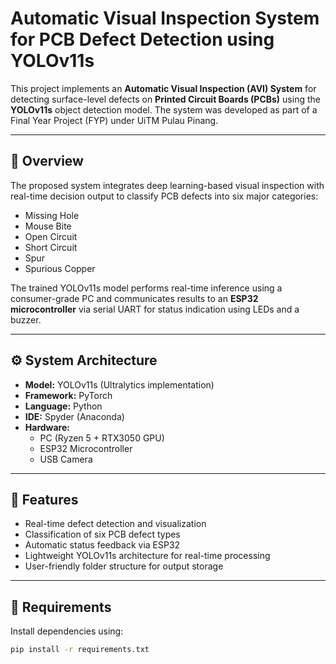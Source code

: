 # Automatic Visual Inspection System for PCB Defect Detection using YOLOv11s

This project implements an **Automatic Visual Inspection (AVI) System** for detecting surface-level defects on **Printed Circuit Boards (PCBs)** using the **YOLOv11s** object detection model. The system was developed as part of a Final Year Project (FYP) under UiTM Pulau Pinang.

---

## 📌 Overview
The proposed system integrates deep learning-based visual inspection with real-time decision output to classify PCB defects into six major categories:
- Missing Hole  
- Mouse Bite  
- Open Circuit  
- Short Circuit  
- Spur  
- Spurious Copper  

The trained YOLOv11s model performs real-time inference using a consumer-grade PC and communicates results to an **ESP32 microcontroller** via serial UART for status indication using LEDs and a buzzer.

---

## ⚙️ System Architecture
- **Model:** YOLOv11s (Ultralytics implementation)
- **Framework:** PyTorch
- **Language:** Python
- **IDE:** Spyder (Anaconda)
- **Hardware:**  
  - PC (Ryzen 5 + RTX3050 GPU)  
  - ESP32 Microcontroller  
  - USB Camera

---

## 🧠 Features
- Real-time defect detection and visualization  
- Classification of six PCB defect types  
- Automatic status feedback via ESP32  
- Lightweight YOLOv11s architecture for real-time processing  
- User-friendly folder structure for output storage  

---

## 🧰 Requirements
Install dependencies using:
```bash
pip install -r requirements.txt
